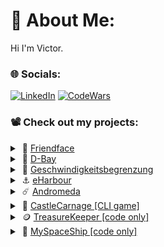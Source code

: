 # 💫 About Me:
Hi I'm Victor.

### 🌐 Socials:
[![LinkedIn](https://img.shields.io/badge/LinkedIn-%230077B5.svg?logo=linkedin&logoColor=white)](https://linkedin.com/in/vlog)
[![CodeWars](https://www.codewars.com/users/thegroosalugg/badges/micro)](https://www.codewars.com/users/thegroosalugg)

### 📽️ Check out my projects:

<details>
  <summary>&nbsp;👥&nbsp;<a href="https://friendface-lyart.vercel.app//">Friendface</a></summary>
  <p>
    This is the first REST API I developed after learning Node and Express. It's a small social media example where users can add/remove friends, create posts, reply 
    to others, and chat with added friends. In-app notifications are sent for friend requests, replies, and new messages.
    I built the full stack using MERN, without TanStack, Context, or Redux—only effects and custom hooks. Authentication data is fetched at the top level and prop- 
    drilled throughout. While query/state management libraries simplify development, relying solely on useEffect deepens your understanding of React’s lifecycle. 
    This approach also requires careful handling to prevent unnecessary requests, especially when combined with AnimatePresence exit animations, which can retrigger 
    effects on unmount. Check out web dev tools to view the logs.                                               
  </p>
  <pre><code>
    Render's servers will hibernate after inactivity and may take a couple of minutes to wake up. 
    Images are saved to File System using Multer. They can be uploaded for demo purposes but will be deleted by the server when it sleeps.
  </code></pre>
  <details>
    <summary>Tech Stack</summary>
    <pre><code>
      const techStack = {
        frontend: ['SCSS', 'React', 'TypeScript'],
         backend: ['Node', 'Express'],
       libraries: {
               react: ['React Router', 'Framer-Motion', 'Font Awesome', 'Socket.IO Client'],
                node: ['BSCrypt', 'DotENV', 'Express Validator', 'JSONWebToken', 'Mongoose', 'Multer', 'Socket.IO'],
                  },
        database: 'MongoDB',
      deployment: ['Vercel', 'Render'],
      };
    </code></pre>
  </details>
   <details>
    <summary>About</summary>
    <ul>
      <h3>MERN Stack Social Media Project</h3>
      <li>Server & Client routes both protected</li>
      <li>No Tanstack/Context/Redux - custom hooks and useEffect only</li>
      <li>Receive notifications for chats, friend requests & post replies</li>
      <li>New routes fetch initial data and handle all updates with sockets</li>
      <li>Lots of reusable, modular components which reduce codebase</li>
      <li>Server controllers capable of handling requests from different endpoints</li>
      <li>Responsive for desktop & mobile. Alternate landscape nav layout.</li>
      <li>Clean & logging on server & client. See in web tools for client.</li>
    </ul>
  </details>
</details>

<details>
  <summary>&nbsp;🛒&nbsp;<a href="https://d-bay.onrender.com/">D-Bay</a></summary>
  <p>
    At first glance, this app may seem similar to my previous project, E-Harbour, which is reflected in the name. However, the focus of this project is quite     
    different. In my previous project, I was responsible for the frontend. With this project, I took on the entire backend development myself, bringing a stronger        emphasis on validation, handling edge cases, and route protection. Although I also worked on the frontend, I used EJS to keep the project a cohesive, server-side     application. The backend was written with TypeScript, which is compiled by Render.com and dynamically changes the static paths for production so that same assets     can be re-used by the nested JavaScript App.
  </p>
  <pre><code>
    During development, the password reset emails were configured to fire from my personal GMail to myself. 
    Unfortunately, during production, sending emails to external addresses is limited without a registered business. 
    During production this is skipped and the request redirects you directly to the link you would receive in an email. 
    This ia a demo app, as such you should only input dummy data.
  </code></pre>
  <details>
    <summary>Tech Stack</summary>
    <pre><code>
      const techStack = {
        frontend: ['EJS', 'SCSS'],
         backend: ['Node', 'Express'],
       libraries: ["bcryptjs", "connect-mongo", "dotenv", "express-session", "express-validator", "mongoose", "multer", "nodemailer", "stripe"],
      deployment: 'Render',
      };
    </code></pre>
  </details>
   <details>
    <summary>About</summary>
    <ul>
      <h3>EJS Express Free-ads Project</h3>
      <li>Sessions retain non-sensitive user submitted data on invalidated form submissions</li>
      <li>All routes protected from unauthorised access</li>
      <li>CSRF protection with custom middleware</li>
      <li>Multer configured to store then clean submitted files. This ensures users do not need to re-upload when validation fails</li>
      <li>First line express validator, backed up by final front mongoose validator, both fed back to user</li>
      <li>EJS follows React concept. A single template can handle several views.</li>
      <li>Dynamic GET routes ensure to render correct data based on data received</li>
      <li>STRIPE Demo [use 4242] handles checkout payments</li>
    </ul>
  </details>
</details>

<details>
  <summary>&nbsp;💬&nbsp;<a href="https://geschwindigkeitsbegrenzu-a89a6.web.app">Geschwindigkeitsbegrenzung</a></summary>
  <p>
    While studying for my B2 German language course, an important theme was remembering which preposition pairs with which verb. In order to help me memorise them, I     decided to make a quick time based game. My original plan was to have AI fill my database with sentences, however it did not quite generate the kind of ideas I       had envisioned. Additionally, I saw that I am more likely to remember the question, than the verb-preposition pairings. As such I decided to develop a random         sentence generator. The sentences have similar structures, and due to RNG will not be memorable, forcing you to focus on the verbs instead of the questions. Some     of these sentences are unlikely to be heard in a typical German conversation, but do add a touch of humour and do a good job in remaining gramatically correct. 
  </p>
  <details>
    <summary>Tech Stack</summary>
    <pre><code>
      const techStack = {
        frontend: ['CSS', 'React', 'TypeScript'],
       libraries: ['Framer-Motion', 'React Router', 'Font Awesome'],
      deployment: 'Firebase',
      };
    </code></pre>
  </details>
   <details>
    <summary>About</summary>
    <ul>
      <h3>Time Based React Quiz</h3>
      <li>Difficulty select affects time remaining, score gained, lives & required score to get item</li>
      <li>Score based items allow user to pause timer</li>
      <li>Records high scores, along with difficulty tried</li>
      <li>Wordbook shows in game verbs, DAT/ACC cases, and Eng & Ru translations</li>
      <li>Sentence generator differentiates regular, irregular, reflex, separable & stative verbs</li>
      <li>Runs on desktop, but aimed at mobile. Alternate landscape/portrait layouts</li>
      <li>Clean, well-written custom hook handles all game logic</li>
    </ul>
  </details>
</details>

<details>
  <summary>&nbsp;⚓&nbsp;<a href="https://e-harbour.vercel.app">eHarbour</a></summary>
  <p>
    The original project that I collaborated on can be found here: <a href="https://github.com/Iyayi2/comeGetMe">comeGetMe</a>. I wrote all of the Frontend using         React & TypeScript. After completing the original project, I cloned my own version where I can manage my own DB & deployment. 
  </p>
  <pre><code>
    Render's servers will hibernate after inactivity and may take a couple of minutes to wake up. 
    No requests are sent on the homepage, please navigate to any other route. 
    A page refresh might be needed if the server does not wake up. 
    Images are saved to File System using Multer. They can be uploaded for demo purposes but will be deleted by the server when it sleeps.
  </code></pre>
  <details>
    <summary>Tech Stack</summary>
    <pre><code>
      const techStack = {
        frontend: ['SCSS', 'React', 'TypeScript'],
         backend: ['Node', 'Express'],
       libraries: {
               react: ['React Router', 'React Helmet', 'Framer-Motion', 'Font Awesome'],
                node: ['BSCrypt', 'CORS', 'DotENV', 'Express Validator', 'JSONWebToken', 'Mongoose', 'Multer'],
                  },
        database: 'MongoDB',
      deployment: ['Vercel', 'Render'],
      };
    </code></pre>
  </details>
   <details>
    <summary>About</summary>
    <ul>
      <h3>MERN Stack Free-ads Project</h3>
      <li>2-Man Team Project - I created all Frontend with React & TypeScript</li>
      <li>All elements animate to server responses</li>
      <li>Live Chat functionality</li>
      <li>All client requests handled by a modular and clean custom hook</li>
      <li>Original Backend ran Session authentication. I converted my version to JWT to escape 3rd party cookie limitations</li>
      <li>Great responsiveness on all devices. Used sticky nav but ensured it does not steal the page on high zoom</li>
    </ul>
  </details>
</details>

<details>
  <summary>&nbsp;☄️&nbsp;<a href="https://andromeda-1649b.web.app">Andromeda</a></summary>
  <p>
    My first React Project after completing a course on Udemy.com. Project written in TypeScript and aims to cover your staple web development features such as cart      logic, bookings & account management.
  </p>
  <details>
    <summary>Tech Stack</summary>
    <pre><code>
      const techStack = {
        frontend: ['SCSS', 'React', 'TypeScript'],
       libraries: ['React Router', 'Redux', 'Framer-Motion', 'React Helmet', 'React Datepicker', 'Faker', 'Font Awesome'],
      deployment: 'Firebase',
      };
    </code></pre>
  </details>
   <details>
    <summary>About</summary>
    <ul>
      <h3>Static React Space Themed Project</h3>
      <li>Covers Cart Logic, Bookings, User Account management</li>
      <li>Different Frontend styles for each Page: ensures each list offers something new</li>
      <li>Data storage managed with Redux & localStorage</li>
      <li>Custom react hook covers form validation, ensures booked dates cannot be re-used etc.</li>
      <li>Showcases some fun animations & interactive Solar System page using Framer Motion</li>
    </ul>
  </details>
</details>

<details>
  <summary>&nbsp;🏰&nbsp;<a href="https://github.com/thegroosalugg/CastleCarnage">CastleCarnage [CLI game]</a></summary>
  <p>
    With the aim to improve my general coding I wrote a CLI game in Ruby to run in the terminal. To run it, you must download the code from GH, ensure you have Ruby      installed, head to root directory and run "ruby interface.rb"
  </p>
  <details>
    <summary>Tech Stack</summary>
    <pre><code>
      const techStack = {
           language: 'ruby',
        environment: 'terminal',
          execution: 'ruby interface.rb',
      };
    </code></pre>
  </details>
   <details>
    <summary>About</summary>
    <ul>
      <h3>Solo CLI Text based Game</h3>
      <li>Display using ASCII art</li>
      <li>ANSI escape codes add color</li>
      <li>Program runs until user quits. Replay is possible</li>
      <li>Attack random generated monsters, find items in rooms, level up possible, RPG format</li>
      <li>Easy to read & well organised code structure</li>
    </ul>
  </details>
</details>

<details>
  <summary>&nbsp;🪙&nbsp;<a href="https://github.com/thegroosalugg/TreasureKeeper">TreasureKeeper [code only]</a></summary>
  <p>
    I'm sharing a couple of my earlier Le Wagon projects that were initially deployed by a contributor. While I won’t be revisiting or 
    redeploying them, they were valuable learning experiences. Here are the GitHub links for a quick overview.
  </p>
  <details>
    <summary>Tech Stack</summary>
    <pre><code>
      const techStack = {
        frontend: ['SCSS', 'Bootstrap'],
         backend: 'Ruby on Rails',
        database: 'PostgreSQL',
      deployment: 'Heroku',
      };
    </code></pre>
  </details>
   <details>
    <summary>About</summary>
    <ul>
      <h3>2nd Project at Le Wagon</h3>
      <li>Created in a Team of 4</li>
      <li>Used Ruby on Rails for the backend</li>
      <li>I wrote all the frontend using ERB, Bootstrap, & CSS</li>
      <li>Developed in 3 days of coding</li>
    </ul>
  </details>
</details>

<details>
  <summary>&nbsp;🚀&nbsp;<a href="https://github.com/thegroosalugg/MySpaceShip">MySpaceShip [code only]</a></summary>
  <p>
    I'm sharing a couple of my earlier Le Wagon projects that were initially deployed by a contributor. While I won’t be revisiting or 
    redeploying them, they were valuable learning experiences. Here are the GitHub links for a quick overview.
  </p>
  <details>
    <summary>Tech Stack</summary>
    <pre><code>
      const techStack = {
        frontend: ['SCSS', 'Bootstrap'],
         backend: 'Ruby on Rails',
        database: 'PostgreSQL',
      deployment: 'Heroku',
      };
    </code></pre>
  </details>
   <details>
    <summary>About</summary>
    <ul>
      <h3>Initial Project at Le Wagon</h3>
      <li>Created in a Team of 4</li>
      <li>Used Ruby on Rails for the backend</li>
      <li>I wrote all the frontend using ERB, Bootstrap, & CSS</li>
      <li>Developed in 4 days of coding</li>
    </ul>
  </details>
</details>
